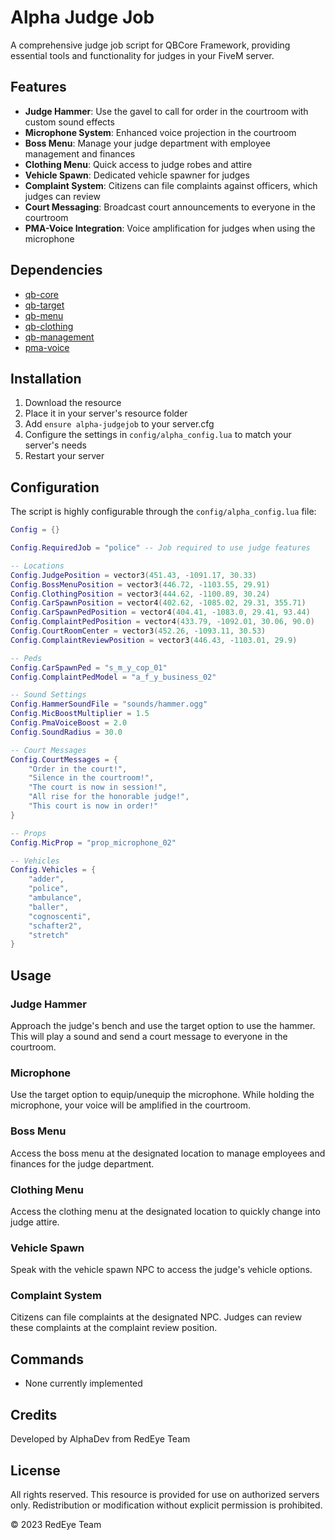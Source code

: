 # Alpha Judge Job

A comprehensive judge job script for QBCore Framework, providing essential tools and functionality for judges in your FiveM server.

## Features

- **Judge Hammer**: Use the gavel to call for order in the courtroom with custom sound effects
- **Microphone System**: Enhanced voice projection in the courtroom
- **Boss Menu**: Manage your judge department with employee management and finances
- **Clothing Menu**: Quick access to judge robes and attire
- **Vehicle Spawn**: Dedicated vehicle spawner for judges
- **Complaint System**: Citizens can file complaints against officers, which judges can review
- **Court Messaging**: Broadcast court announcements to everyone in the courtroom
- **PMA-Voice Integration**: Voice amplification for judges when using the microphone

## Dependencies

- [qb-core](https://github.com/qbcore-framework/qb-core)
- [qb-target](https://github.com/qbcore-framework/qb-target)
- [qb-menu](https://github.com/qbcore-framework/qb-menu)
- [qb-clothing](https://github.com/qbcore-framework/qb-clothing)
- [qb-management](https://github.com/qbcore-framework/qb-management)
- [pma-voice](https://github.com/AvarianKnight/pma-voice)

## Installation

1. Download the resource
2. Place it in your server's resource folder
3. Add `ensure alpha-judgejob` to your server.cfg
4. Configure the settings in `config/alpha_config.lua` to match your server's needs
5. Restart your server

## Configuration

The script is highly configurable through the `config/alpha_config.lua` file:

```lua
Config = {}

Config.RequiredJob = "police" -- Job required to use judge features

-- Locations
Config.JudgePosition = vector3(451.43, -1091.17, 30.33)
Config.BossMenuPosition = vector3(446.72, -1103.55, 29.91)
Config.ClothingPosition = vector3(444.62, -1100.89, 30.24)
Config.CarSpawnPosition = vector4(402.62, -1085.02, 29.31, 355.71)
Config.CarSpawnPedPosition = vector4(404.41, -1083.0, 29.41, 93.44)
Config.ComplaintPedPosition = vector4(433.79, -1092.01, 30.06, 90.0)
Config.CourtRoomCenter = vector3(452.26, -1093.11, 30.53)
Config.ComplaintReviewPosition = vector3(446.43, -1103.01, 29.9)

-- Peds
Config.CarSpawnPed = "s_m_y_cop_01"
Config.ComplaintPedModel = "a_f_y_business_02"

-- Sound Settings
Config.HammerSoundFile = "sounds/hammer.ogg"
Config.MicBoostMultiplier = 1.5
Config.PmaVoiceBoost = 2.0
Config.SoundRadius = 30.0

-- Court Messages
Config.CourtMessages = {
    "Order in the court!",
    "Silence in the courtroom!",
    "The court is now in session!",
    "All rise for the honorable judge!",
    "This court is now in order!"
}

-- Props
Config.MicProp = "prop_microphone_02"

-- Vehicles
Config.Vehicles = {
    "adder",
    "police",
    "ambulance",
    "baller",
    "cognoscenti",
    "schafter2",
    "stretch"
}
```

## Usage

### Judge Hammer
Approach the judge's bench and use the target option to use the hammer. This will play a sound and send a court message to everyone in the courtroom.

### Microphone
Use the target option to equip/unequip the microphone. While holding the microphone, your voice will be amplified in the courtroom.

### Boss Menu
Access the boss menu at the designated location to manage employees and finances for the judge department.

### Clothing Menu
Access the clothing menu at the designated location to quickly change into judge attire.

### Vehicle Spawn
Speak with the vehicle spawn NPC to access the judge's vehicle options.

### Complaint System
Citizens can file complaints at the designated NPC. Judges can review these complaints at the complaint review position.

## Commands

- None currently implemented

## Credits

Developed by AlphaDev from RedEye Team

## License

All rights reserved. This resource is provided for use on authorized servers only. Redistribution or modification without explicit permission is prohibited.

© 2023 RedEye Team

